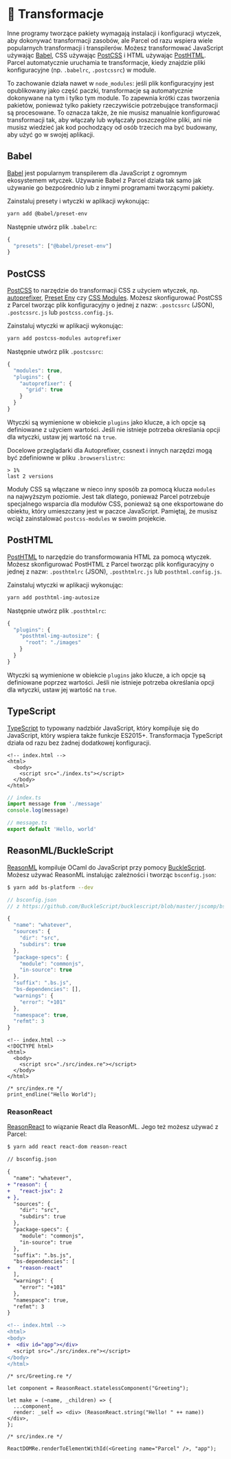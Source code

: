 # 🐠 Transformacje

Inne programy tworzące pakiety wymagają instalacji i konfiguracji wtyczek, aby dokonywać transformacji zasobów, ale Parcel od razu wspiera wiele popularnych transformacji i transpilerów. Możesz transformować JavaScript używając [Babel](https://babeljs.io), CSS używając [PostCSS](http://postcss.org) i HTML używając [PostHTML](https://github.com/posthtml/posthtml). Parcel automatycznie uruchamia te transformacje, kiedy znajdzie pliki konfiguracyjne \(np. `.babelrc`, `.postcssrc`\) w module.

To zachowanie działa nawet w `node_modules`: jeśli plik konfiguracyjny jest opublikowany jako część paczki, transformacje są automatycznie dokonywane na tym i tylko tym module. To zapewnia krótki czas tworzenia pakietów, ponieważ tylko pakiety rzeczywiście potrzebujące transformacji są procesowane. To oznacza także, że nie musisz manualnie konfigurować transformacji tak, aby włączały lub wyłączały poszczególne pliki, ani nie musisz wiedzieć jak kod pochodzący od osób trzecich ma być budowany, aby użyć go w swojej aplikacji.

## Babel

[Babel](https://babeljs.io) jest popularnym transpilerem dla JavaScript z ogromnym ekosystemem wtyczek. Używanie Babel z Parcel działa tak samo jak używanie go bezpośrednio lub z innymi programami tworzącymi pakiety.

Zainstaluj presety i wtyczki w aplikacji wykonując:

```bash
yarn add @babel/preset-env
```

Następnie utwórz plik `.babelrc`:

```javascript
{
  "presets": ["@babel/preset-env"]
}
```

## PostCSS

[PostCSS](http://postcss.org) to narzędzie do transformacji CSS z użyciem wtyczek, np. [autoprefixer](https://github.com/postcss/autoprefixer), [Preset Env](https://github.com/csstools/postcss-preset-env) czy [CSS Modules](https://github.com/css-modules/css-modules). Możesz skonfigurować PostCSS z Parcel tworząc plik konfiguracyjny o jednej z nazw: `.postcssrc` \(JSON\), `.postcssrc.js` lub `postcss.config.js`.

Zainstaluj wtyczki w aplikacji wykonując:

```bash
yarn add postcss-modules autoprefixer
```

Następnie utwórz plik `.postcssrc`:

```javascript
{
  "modules": true,
  "plugins": {
    "autoprefixer": {
      "grid": true
    }
  }
}
```

Wtyczki są wymienione w obiekcie `plugins` jako klucze, a ich opcje są definiowane z użyciem wartości. Jeśli nie istnieje potrzeba określania opcji dla wtyczki, ustaw jej wartość na `true`.

Docelowe przeglądarki dla Autoprefixer, cssnext i innych narzędzi mogą być zdefiniowne w pliku `.browserslistrc`:

```text
> 1%
last 2 versions
```

Moduły CSS są włączane w nieco inny sposób za pomocą klucza `modules` na najwyższym poziomie. Jest tak dlatego, ponieważ Parcel potrzebuje specjalnego wsparcia dla modułów CSS, ponieważ są one eksportowane do obiektu, który umieszczany jest w paczce JavaScript. Pamiętaj, że musisz wciąż zainstalować `postcss-modules` w swoim projekcie.

## PostHTML

[PostHTML](https://github.com/posthtml/posthtml) to narzędzie do transformowania HTML za pomocą wtyczek. Możesz skonfigurować PostHTML z Parcel tworząc plik konfiguracyjny o jednej z nazw: `.posthtmlrc` \(JSON\), `.posthtmlrc.js` lub `posthtml.config.js`.

Zainstaluj wtyczki w aplikacji wykonując:

```bash
yarn add posthtml-img-autosize
```

Następnie utwórz plik `.posthtmlrc`:

```javascript
{
  "plugins": {
    "posthtml-img-autosize": {
      "root": "./images"
    }
  }
}
```

Wtyczki są wymienione w obiekcie `plugins` jako klucze, a ich opcje są definiowane poprzez wartości. Jeśli nie istnieje potrzeba określania opcji dla wtyczki, ustaw jej wartość na `true`.

## TypeScript

[TypeScript](https://www.typescriptlang.org/) to typowany nadzbiór JavaScript, który kompiluje się do JavaScript, który wspiera także funkcje ES2015+. Transformacja TypeScript działa od razu bez żadnej dodatkowej konfiguracji.

```markup
<!-- index.html -->
<html>
  <body>
    <script src="./index.ts"></script>
  </body>
</html>
```

```typescript
// index.ts
import message from './message'
console.log(message)
```

```typescript
// message.ts
export default 'Hello, world'
```

## ReasonML/BuckleScript

[ReasonML](https://reasonml.github.io/) kompiluje OCaml do JavaScript przy pomocy [BuckleScript](https://bucklescript.github.io). Możesz używać ReasonML instalując zależności i tworząc `bsconfig.json`:

```bash
$ yarn add bs-platform --dev
```

```javascript
// bsconfig.json
// z https://github.com/BuckleScript/bucklescript/blob/master/jscomp/bsb/templates/basic-reason/bsconfig.json

{
  "name": "whatever",
  "sources": {
    "dir": "src",
    "subdirs": true
  },
  "package-specs": {
    "module": "commonjs",
    "in-source": true
  },
  "suffix": ".bs.js",
  "bs-dependencies": [],
  "warnings": {
    "error": "+101"
  },
  "namespace": true,
  "refmt": 3
}
```

```markup
<!-- index.html -->
<!DOCTYPE html>
<html>
  <body>
    <script src="./src/index.re"></script>
  </body>
</html>
```

```text
/* src/index.re */
print_endline("Hello World");
```

### ReasonReact

[ReasonReact](https://reasonml.github.io/reason-react/) to wiązanie React dla ReasonML. Jego też możesz używać z Parcel:

```bash
$ yarn add react react-dom reason-react
```

```diff
// bsconfig.json

{
  "name": "whatever",
+ "reason": {
+   "react-jsx": 2
+ },
  "sources": {
    "dir": "src",
    "subdirs": true
  },
  "package-specs": {
    "module": "commonjs",
    "in-source": true
  },
  "suffix": ".bs.js",
  "bs-dependencies": [
+   "reason-react"
  ],
  "warnings": {
    "error": "+101"
  },
  "namespace": true,
  "refmt": 3
}
```

```diff
<!-- index.html -->
<html>
<body>
+  <div id="app"></div>
  <script src="./src/index.re"></script>
</body>
</html>
```

```text
/* src/Greeting.re */

let component = ReasonReact.statelessComponent("Greeting");

let make = (~name, _children) => {
  ...component,
  render: _self => <div> (ReasonReact.string("Hello! " ++ name)) </div>,
};
```

```text
/* src/index.re */

ReactDOMRe.renderToElementWithId(<Greeting name="Parcel" />, "app");
```

